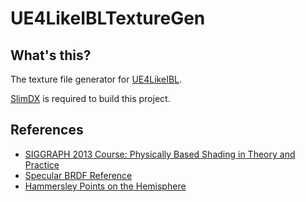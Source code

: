 # UE4LikeIBLTextureGen

## What's this?

The texture file generator for [UE4LikeIBL](https://github.com/ruche7/UE4LikeIBL).

[SlimDX](http://slimdx.org/) is required to build this project.

## References

* [SIGGRAPH 2013 Course: Physically Based Shading in Theory and Practice](http://blog.selfshadow.com/publications/s2013-shading-course/)
* [Specular BRDF Reference](http://graphicrants.blogspot.com.au/2013/08/specular-brdf-reference.html)
* [Hammersley Points on the Hemisphere](http://holger.dammertz.org/stuff/notes_HammersleyOnHemisphere.html)
